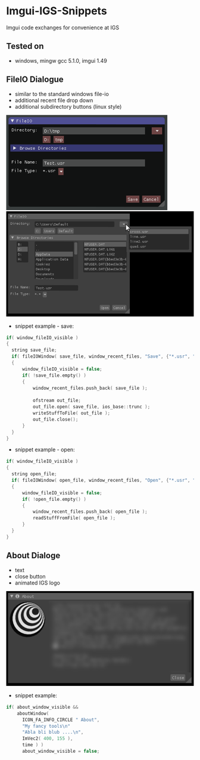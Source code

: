# Imgui-IGS-Snippets
Imgui code exchanges for convenience at IGS 

## Tested on
 * windows, mingw gcc 5.1.0, imgui 1.49

## FileIO Dialogue
 * similar to the standard windows file-io
 * additional recent file drop down
 * additional subdirectory buttons (linux style)

 ![Imgui FileIO Dialogue Default](images/Imgui-File-Save.PNG)
 ![Imgui FileIO Dialogue](images/Imgui-File-Open.PNG)
  * snippet example - save:
  ```c++
if( window_fileIO_visible )
{
    string save_file;
    if( fileIOWindow( save_file, window_recent_files, "Save", {"*.usr", "*.*"} ) )
    {
        window_fileIO_visible = false;
        if( !save_file.empty() )
        {
            window_recent_files.push_back( save_file );
 
            ofstream out_file;
            out_file.open( save_file, ios_base::trunc );          
            writeStuffToFile( out_file ); 
            out_file.close();
        }
    }
}  
  ```
  * snippet example - open:
  ```c++
if( window_fileIO_visible )
{
    string open_file;
    if( fileIOWindow( open_file, window_recent_files, "Open", {"*.usr", "*.*"}, true  ) )
    {
        window_fileIO_visible = false;
        if( !open_file.empty() )
        {
            window_recent_files.push_back( open_file );
            readStuffFromFile( open_file );
        }
    }
}	
  ```
  

## About Dialoge
 * text
 * close button
 * animated IGS logo
 
 ![Imgui About Dialogue](images/Imgui-About-IGS.PNG)
 
 * snippet example:
  ```c++
if( about_window_visible &&  
      aboutWindow( 
		ICON_FA_INFO_CIRCLE " About",
		"My fancy tools\n"
		"Abla bli blub ....\n",
		ImVec2( 400, 155 ),
		time ) )
		about_window_visible = false;
  ```